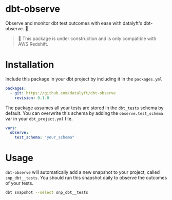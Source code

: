 # dbt-observe

Observe and monitor dbt test outcomes with ease with datalyft's dbt-observe. 🔎

> 🚧 This package is under construction and is only compatible with AWS Redshift.

# Installation

Include this package in your dbt project by including it in the `packages.yml`

```yaml
packages:
  - git: https://github.com/datalyft/dbt-observe
    revision: 0.1.0
```

The package assumes all your tests are stored in the `dbt_tests` schema by default. You can overwrite this schema by adding the `observe.test_schema` var in your `dbt_project.yml` file.

```yaml
vars:
  observe:
    test_schema: "your_schema"
```

# Usage

`dbt-observe` will automatically add a new snapshot to your project, called `snp_dbt__tests`. You should run this snapshot daily to observe the outcomes of your tests.

```bash
dbt snapshot --select snp_dbt__tests
```

